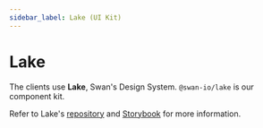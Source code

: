 ```yaml
---
sidebar_label: Lake (UI Kit)
---
```


# Lake

The clients use **Lake**, Swan's Design System.
`@swan-io/lake` is our component kit.

Refer to Lake's [repository](https://github.com/swan-io/lake) and [Storybook](https://swan-io.github.io/lake) for more information.

